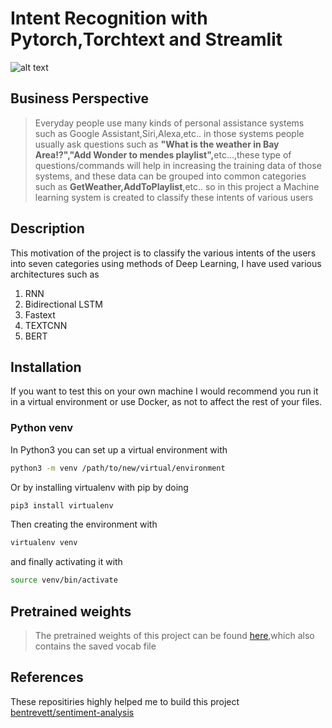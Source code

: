 # Intent Recognition with Pytorch,Torchtext and Streamlit
![alt text](https://user-images.githubusercontent.com/43300345/104288294-9d63c880-54dd-11eb-8233-1ad486fe2427.PNG)

## Business Perspective
> Everyday people use many kinds of personal assistance systems such as  Google Assistant,Siri,Alexa,etc.. in those systems people usually ask questions such as <b>"What is the weather in Bay Area!?","Add Wonder to mendes playlist",</b>etc...,these type of questions/commands will help in increasing the training data of those systems, and these data can be grouped into common categories such as <b>GetWeather,AddToPlaylist</b>,etc.. so in this project a Machine learning system is created to classify these intents of various users

## Description
This motivation of the project is to classify the various intents of  the users into seven categories using methods of Deep Learning, I have used various architectures such as <br>
<ol>
	<li>RNN</li>
	<li>Bidirectional LSTM</li>
	<li>Fastext</li>
	<li>TEXTCNN</li>
	<li>BERT</li>
</ol>

## Installation
If you want to test this on your own machine I would recommend you run it in a virtual environment or use Docker, as not to affect the rest of your files.

### Python venv

In Python3 you can set up a virtual environment with

```bash
python3 -m venv /path/to/new/virtual/environment
```

Or by installing virtualenv with pip by doing
```bash
pip3 install virtualenv
```
Then creating the environment with
```bash
virtualenv venv
```
and finally activating it with
```bash
source venv/bin/activate
```
## Pretrained weights
> The pretrained weights of this project can be found [here](https://drive.google.com/drive/folders/1MBCxlfgghc0Buwndtw3JQ5kTpez88aeE?usp=sharing),which also contains the saved vocab file

## References
These repositiries highly helped me to build this project
[bentrevett/sentiment-analysis](https://github.com/bentrevett/pytorch-sentiment-analysis)
